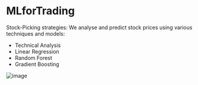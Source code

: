# MLforTrading
Stock-Picking strategies:
We analyse and predict stock prices using various techniques and models: <br>
- Technical Analysis <br>
- Linear Regression <br>
- Random Forest
- Gradient Boosting

![image](https://user-images.githubusercontent.com/37692936/56749767-47d01100-677a-11e9-9245-647863ad3394.png)
